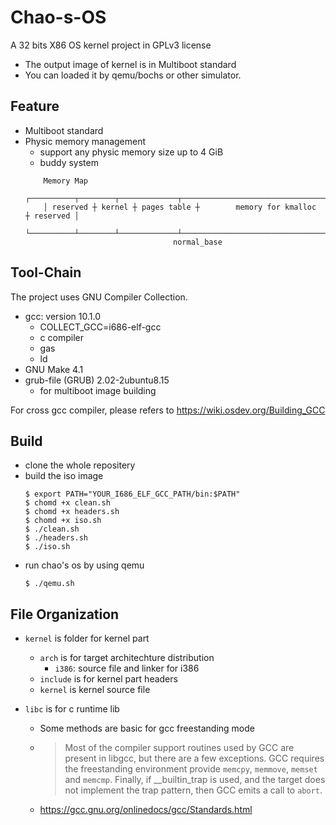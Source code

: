 # Chao-s-OS

A 32 bits X86 OS kernel project in GPLv3 license
- The output image of kernel is in Multiboot standard
- You can loaded it by qemu/bochs or other simulator.

## Feature
- Multiboot standard
- Physic memory management
    - support any physic memory size up to 4 GiB
    - buddy system
    ```
        Memory Map
        ┌──────────┬────────┬─────────────┬──────────────────────────────────┬──────────┐
        │ reserved ┼ kernel ┼ pages table ┼        memory for kmalloc        ┼ reserved │          
        └──────────┴────────┴─────────────┴──────────────────────────────────┴──────────┘
                                     normal_base
    ```

## Tool-Chain

The project uses GNU Compiler Collection.
- gcc: version 10.1.0
    - COLLECT_GCC=i686-elf-gcc
    - c compiler
    - gas
    - ld
- GNU Make 4.1
- grub-file (GRUB) 2.02-2ubuntu8.15
    - for multiboot image building

For cross gcc compiler, please refers to https://wiki.osdev.org/Building_GCC


## Build

- clone the whole repositery
- build the iso image
    ```
    $ export PATH="YOUR_I686_ELF_GCC_PATH/bin:$PATH"
    $ chomd +x clean.sh
    $ chomd +x headers.sh
    $ chomd +x iso.sh
    $ ./clean.sh
    $ ./headers.sh
    $ ./iso.sh
    ```
- run chao's os by using qemu
    ```
    $ ./qemu.sh
    ```


## File Organization
- ```kernel``` is folder for kernel part
    - ```arch``` is for target architechture distribution
        - ```i386```: source file and linker for i386
    - ```include``` is for kernel part headers
    - ```kernel``` is kernel source file

- ```libc``` is for c runtime lib
    - Some methods are basic for gcc freestanding mode
    - > Most of the compiler support routines used by GCC are present in libgcc, but there are a few exceptions. GCC requires the freestanding environment provide ```memcpy```, ```memmove```, ```memset``` and ```memcmp```. Finally, if __builtin_trap is used, and the target does not implement the trap pattern, then GCC emits a call to ```abort```.
    - https://gcc.gnu.org/onlinedocs/gcc/Standards.html
